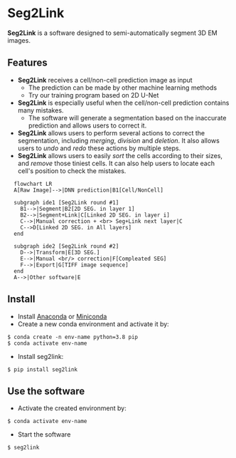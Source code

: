 # Seg2Link

**Seg2Link** is a software designed to semi-automatically segment 3D EM images. 

## Features
- **Seg2Link** receives a cell/non-cell prediction image as input
  - The prediction can be made by other machine learning methods
  - Try our training program based on 2D U-Net
- **Seg2Link** is especially useful when the cell/non-cell prediction contains many mistakes.
  - The software will generate a segmentation based on the 
    inaccurate prediction and allows users to correct it. 
- **Seg2Link** allows users to perform several actions to correct the segmentation, 
    including *merging*, *division* and *deletion*. It also allows users to
  *undo* and *redo* these actions by multiple steps.
- **Seg2Link** allows users to easily *sort* the cells according to their sizes, 
  and *remove* those tiniest cells. It can also help users to locate each cell's position to 
  check the mistakes.
  
```mermaid
  flowchart LR
  A[Raw Image]-->|DNN prediction|B1[Cell/NonCell]

  subgraph ide1 [Seg2Link round #1]
    B1-->|Segment|B2[2D SEG. in layer 1]
    B2-->|Segment+Link|C[Linked 2D SEG. in layer i]
    C-->|Manual correction + <br> Seg+Link next layer|C
    C-->D[Linked 2D SEG. in All layers]
  end

  subgraph ide2 [Seg2Link round #2]
    D-->|Transform|E[3D SEG.]
    E-->|Manual <br/> correction|F[Compleated SEG]
    F-->|Export|G[TIFF image sequence]
  end
  A-->|Other software|E
```

## Install
- Install [Anaconda](https://www.anaconda.com/products/individual) 
  or [Miniconda](https://conda.io/miniconda.html)
- Create a new conda environment and activate it by:
```console
$ conda create -n env-name python=3.8 pip
$ conda activate env-name
```
- Install seg2link:
```console
$ pip install seg2link
```

## Use the software
- Activate the created environment by:
```console
$ conda activate env-name
```
- Start the software
```console
$ seg2link
```
